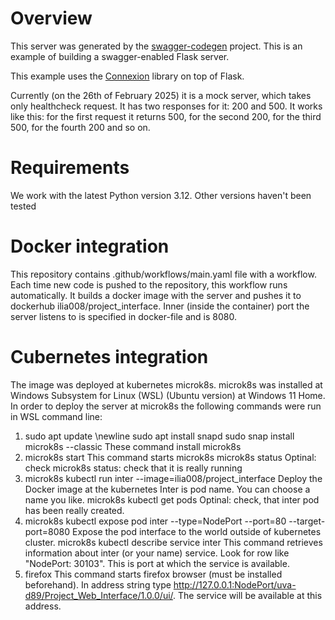 # Overview
This server was generated by the [swagger-codegen](https://github.com/swagger-api/swagger-codegen) project. This
is an example of building a swagger-enabled Flask server.

This example uses the [Connexion](https://github.com/zalando/connexion) library on top of Flask.

Currently (on the 26th of February 2025) it is a mock server, which takes only healthcheck request. It has two responses for it: 200 and 500. It works like this: for the first request it returns 500, for the second 200, for the third 500, for the fourth 200 and so on.

# Requirements
We work with the latest Python version 3.12. Other versions haven't been tested

# Docker integration
This repository contains .github/workflows/main.yaml file with a workflow. Each time new code is pushed to the repository, this workflow runs automatically. It builds a docker image with the server and pushes it to dockerhub ilia008/project_interface. Inner (inside the container) port the server listens to is specified in docker-file and is 8080.

# Cubernetes integration
The image was deployed at kubernetes microk8s. microk8s was installed at Windows Subsystem for Linux (WSL) (Ubuntu version) at Windows 11 Home. In order to deploy the server at microk8s the following commands were run in WSL command line:
1) sudo apt update
   \newline
   sudo apt install snapd
   sudo snap install microk8s --classic
   These command install microk8s
3) microk8s start
   This command starts microk8s
   microk8s status
   Optinal: check microk8s status: check that it is really running
4) microk8s kubectl run inter --image=ilia008/project_interface
   Deploy the Docker image at the kubernetes
   Inter is pod name. You can choose a name you like.
   microk8s kubectl get pods
   Optinal: check, that inter pod has been really created.
5) microk8s kubectl expose pod inter --type=NodePort --port=80 --target-port=8080
   Expose the pod interface to the world outside of kubernetes cluster.
   microk8s kubectl describe service inter
   This command retrieves information about inter (or your name) service. Look for row like "NodePort: 30103". This is port at which the service is available.
6) firefox
   This command starts firefox browser (must be installed beforehand). In address string type http://127.0.0.1:NodePort/uva-d89/Project_Web_Interface/1.0.0/ui/.
   The service will be available at this address.
